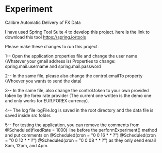 # Experiment
Calibre Automatic Delivery of FX Data

I have used Spring Tool Suite 4 to develop this project.
here is the link to download this tool
https://spring.io/tools


Please make these changes to run this project.

1-- Open the application.properties file and change the user name (Whatever your gmail address is)
Properties to change: spring.mail.username and spring.mail.password

2-- In the same file, please also change the control.emailTo property (Whoever you wants to send the data)

3-- In the same file, also change the control.token to your own provided token by the forex rate provider (The current one written is the demo one and only works for EUR.FOREX currency).

4-- The log file logFile.log is saved in the root directory and the data file is saved inside src folder.

5-- For testing the application,  you can remove the comments from @Scheduled(fixedRate = 1000) line before the performExperiment() method and put comments on  @Scheduled(cron = "0 0 16 * * ?")
@Scheduled(cron = "0 0 12 * * ?")
@Scheduled(cron = "0 0 08 * * ?")
as they only send email 8am, 12pm, and 4pm.

